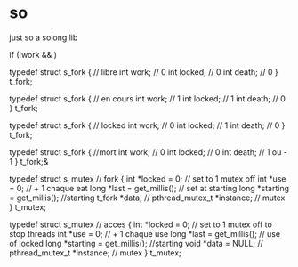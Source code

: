 # so
just so a solong lib



if (!work && )

typedef struct s_fork { // libre
	int		work; // 0
	int		locked; // 0
	int		death; // 0
} t_fork;

typedef struct s_fork { // en cours
	int		work; // 1
	int		locked; // 1
	int		death; // 0
} t_fork;

typedef struct s_fork { // locked
	int		work; // 0
	int		locked; // 1
	int		death; // 0
} t_fork;

typedef struct s_fork { //mort
	int		work; // 0
	int		locked; // 0
	int		death; // 1 ou - 1
} t_fork;&

typedef struct s_mutex  // fork
{
	int				*locked = 0; // set to 1 mutex off
	int				*use = 0; // + 1 chaque eat
	long			*last = get_millis(); // set at starting 
	long			*starting = get_millis(); //starting
	t_fork			*data;  // 
	pthread_mutex_t *instance; // mutex 
} t_mutex;

typedef struct s_mutex  // acces
{
	int				*locked = 0; // set to 1 mutex off to stop threads 
	int				*use = 0; // + 1 chaque use
	long			*last = get_millis(); // use of locked
	long			*starting = get_millis(); //starting
	void			*data = NULL;  // 
	pthread_mutex_t *instance; // mutex 
} t_mutex;
